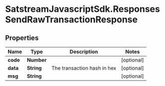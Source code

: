 # SatstreamJavascriptSdk.ResponsesSendRawTransactionResponse

## Properties
Name | Type | Description | Notes
------------ | ------------- | ------------- | -------------
**code** | **Number** |  | [optional] 
**data** | **String** | The transaction hash in hex | [optional] 
**msg** | **String** |  | [optional] 
